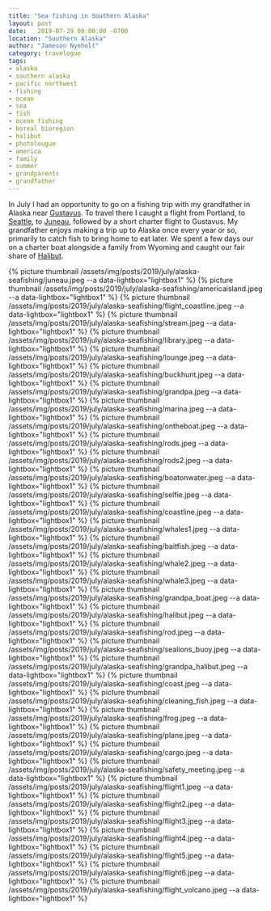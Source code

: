 ```yaml
---
title: "Sea fishing in Southern Alaska"
layout: post
date:   2019-07-29 00:00:00 -0700
location: "Southern Alaska"
author: "Jameson Nyeholt"
category: travelogue
tags:
- alaska
- southern alaska
- pacific northwest
- fishing
- ocean
- sea
- fish
- ocean fishing
- boreal bioregion
- halibut
- photolougue  
- america
- family
- summer
- grandparents
- grandfather
---
```


In July I had an opportunity to go on a fishing trip with my grandfather in Alaska near [Gustavus](https://en.wikipedia.org/wiki/Gustavus%2C_Alaska).  To travel there I caught a flight from Portland, to [Seattle](https://en.wikipedia.org/wiki/Seattle), to [Juneau](https://en.wikipedia.org/wiki/Juneau,_Alaska), followed by a short charter flight to Gustavus.  My grandfather enjoys making a trip up to Alaska once every year or so, primarily to catch fish to bring home to eat later.  We spent a few days our on a charter boat alongside a family from Wyoming and caught our fair share of [Halibut](https://en.wikipedia.org/wiki/Halibut).

{% picture thumbnail /assets/img/posts/2019/july/alaska-seafishing/juneau.jpeg --a data-lightbox="lightbox1" %}
{% picture thumbnail /assets/img/posts/2019/july/alaska-seafishing/americaisland.jpeg --a data-lightbox="lightbox1" %}
{% picture thumbnail /assets/img/posts/2019/july/alaska-seafishing/flight_coastline.jpeg --a data-lightbox="lightbox1" %}
{% picture thumbnail /assets/img/posts/2019/july/alaska-seafishing/stream.jpeg --a data-lightbox="lightbox1" %}
{% picture thumbnail /assets/img/posts/2019/july/alaska-seafishing/library.jpeg --a data-lightbox="lightbox1" %}
{% picture thumbnail /assets/img/posts/2019/july/alaska-seafishing/lounge.jpeg --a data-lightbox="lightbox1" %}
{% picture thumbnail /assets/img/posts/2019/july/alaska-seafishing/buckhunt.jpeg --a data-lightbox="lightbox1" %}
{% picture thumbnail /assets/img/posts/2019/july/alaska-seafishing/grandpa.jpeg --a data-lightbox="lightbox1" %}
{% picture thumbnail /assets/img/posts/2019/july/alaska-seafishing/marina.jpeg --a data-lightbox="lightbox1" %}
{% picture thumbnail /assets/img/posts/2019/july/alaska-seafishing/ontheboat.jpeg --a data-lightbox="lightbox1" %}
{% picture thumbnail /assets/img/posts/2019/july/alaska-seafishing/rods.jpeg --a data-lightbox="lightbox1" %}
{% picture thumbnail /assets/img/posts/2019/july/alaska-seafishing/rods2.jpeg --a data-lightbox="lightbox1" %}
{% picture thumbnail /assets/img/posts/2019/july/alaska-seafishing/boatonwater.jpeg --a data-lightbox="lightbox1" %}
{% picture thumbnail /assets/img/posts/2019/july/alaska-seafishing/selfie.jpeg --a data-lightbox="lightbox1" %}
{% picture thumbnail /assets/img/posts/2019/july/alaska-seafishing/coastline.jpeg --a data-lightbox="lightbox1" %}
{% picture thumbnail /assets/img/posts/2019/july/alaska-seafishing/whales1.jpeg --a data-lightbox="lightbox1" %}
{% picture thumbnail /assets/img/posts/2019/july/alaska-seafishing/baitfish.jpeg --a data-lightbox="lightbox1" %}
{% picture thumbnail /assets/img/posts/2019/july/alaska-seafishing/whale2.jpeg --a data-lightbox="lightbox1" %}
{% picture thumbnail /assets/img/posts/2019/july/alaska-seafishing/whale3.jpeg --a data-lightbox="lightbox1" %}
{% picture thumbnail /assets/img/posts/2019/july/alaska-seafishing/grandpa_boat.jpeg --a data-lightbox="lightbox1" %}
{% picture thumbnail /assets/img/posts/2019/july/alaska-seafishing/halibut.jpeg --a data-lightbox="lightbox1" %}
{% picture thumbnail /assets/img/posts/2019/july/alaska-seafishing/rod.jpeg --a data-lightbox="lightbox1" %}
{% picture thumbnail /assets/img/posts/2019/july/alaska-seafishing/sealions_buoy.jpeg --a data-lightbox="lightbox1" %}
{% picture thumbnail /assets/img/posts/2019/july/alaska-seafishing/grandpa_halibut.jpeg --a data-lightbox="lightbox1" %}
{% picture thumbnail /assets/img/posts/2019/july/alaska-seafishing/coast.jpeg --a data-lightbox="lightbox1" %}
{% picture thumbnail /assets/img/posts/2019/july/alaska-seafishing/cleaning_fish.jpeg --a data-lightbox="lightbox1" %}
{% picture thumbnail /assets/img/posts/2019/july/alaska-seafishing/frog.jpeg --a data-lightbox="lightbox1" %}
{% picture thumbnail /assets/img/posts/2019/july/alaska-seafishing/plane.jpeg --a data-lightbox="lightbox1" %}
{% picture thumbnail /assets/img/posts/2019/july/alaska-seafishing/cargo.jpeg --a data-lightbox="lightbox1" %}
{% picture thumbnail /assets/img/posts/2019/july/alaska-seafishing/safety_meeting.jpeg --a data-lightbox="lightbox1" %}
{% picture thumbnail /assets/img/posts/2019/july/alaska-seafishing/flight1.jpeg --a data-lightbox="lightbox1" %}
{% picture thumbnail /assets/img/posts/2019/july/alaska-seafishing/flight2.jpeg --a data-lightbox="lightbox1" %}
{% picture thumbnail /assets/img/posts/2019/july/alaska-seafishing/flight3.jpeg --a data-lightbox="lightbox1" %}
{% picture thumbnail /assets/img/posts/2019/july/alaska-seafishing/flight4.jpeg --a data-lightbox="lightbox1" %}
{% picture thumbnail /assets/img/posts/2019/july/alaska-seafishing/flight5.jpeg --a data-lightbox="lightbox1" %}
{% picture thumbnail /assets/img/posts/2019/july/alaska-seafishing/flight6.jpeg --a data-lightbox="lightbox1" %}
{% picture thumbnail /assets/img/posts/2019/july/alaska-seafishing/flight_volcano.jpeg --a data-lightbox="lightbox1" %}









